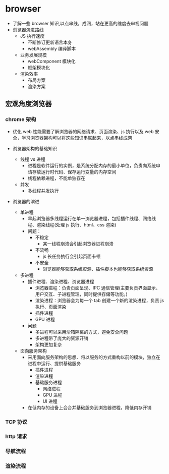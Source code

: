 # browser

- 了解一些 browser 知识,以点串线，成网，站在更高的维度去审视问题
- 浏览器演进路线
  - JS 执行速度
    - 不断修订更新语言本身
    - webAssembly 编译脚本
  - 业务发展规模
    - webComponent 模块化
    - 框架模块化
  - 渲染效率
    - 布局方案
    - 渲染方案

## 宏观角度浏览器

### chrome 架构

- 优化 web 性能需要了解浏览器的网络请求、页面渲染、js 执行以及 web 安全，学习浏览器架构可以将这些知识串联起来，以点串线成网

- 浏览器架构的基础知识
  - 线程 vs 进程
    - 进程是软件运行的实例，是系统分配内存的最小单位，负责向系统申请存放运行时代码、保存运行变量的内存空间
    - 线程依赖进程，不能单独存在
  - 并发
    - 多线程并发执行
- 浏览器的演进
  - 单进程
    - 早起浏览器多线程运行在单一浏览器进程，包括插件线程、网络线程、渲染线程(处理 js 执行、html、css 渲染)
    - 问题：
      - 不稳定
        - 某一线程崩溃会引起浏览器进程崩溃
      - 不流畅
        - js 长任务执行会引起页面卡顿
      - 不安全
        - 浏览器能够获取系统资源、插件脚本也能够获取系统资源
  - 多进程
    - 插件进程、渲染进程、浏览器进程
      - 浏览器进程：负责页面呈现、IPC 通信管理(主要负责界面显示、用户交互、子进程管理，同时提供存储等功能。)
      - 渲染进程：浏览器会为每一个 tab 创建一个新的渲染进程，负责 js 执行、页面渲染
      - 插件进程
      - GPU 进程
    - 问题
      - 多进程可以采用沙箱隔离的方式，避免安全问题
      - 多进程带了庞大的资源开销
      - 架构更加复杂
  - 面向服务架构
    - 采用面向服务架构的思想、将以服务的方式重构以前的模块，独立在进程中运行、提供基础服务
      - 插件进程
      - 渲染进程
      - 基础服务进程
        - 网络进程
        - GPU 进程
        - UI 进程
    - 在低内存的设备上会合并基础服务到浏览器进程，降低内存开销

### TCP 协议

### http 请求

### 导航流程

### 渲染流程
